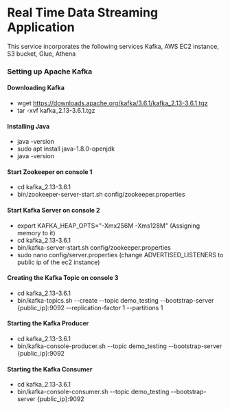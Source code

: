 # Real Time Data Streaming Application
This service incorporates the following services Kafka, AWS EC2 instance, S3 bucket, Glue, Athena


### Setting up Apache Kafka
#### Downloading Kafka
- wget https://downloads.apache.org/kafka/3.6.1/kafka_2.13-3.6.1.tgz
- tar -xvf kafka_2.13-3.6.1.tgz

#### Installing Java
- java -version
- sudo apt install java-1.8.0-openjdk
- java -version

#### Start Zookeeper on console 1
- cd kafka_2.13-3.6.1
- bin/zookeeper-server-start.sh config/zookeeper.properties

#### Start Kafka Server on console 2
- export KAFKA_HEAP_OPTS="-Xmx256M -Xms128M" (Assigning memory to it)
- cd kafka_2.13-3.6.1
- bin/kafka-server-start.sh config/zookeeper.properties
- sudo nano config/server.properties (change ADVERTISED_LISTENERS to public ip of the ec2 instance)

#### Creating the Kafka Topic on console 3
- cd kafka_2.13-3.6.1
- bin/kafka-topics.sh --create --topic demo_testing --bootstrap-server {public_ip}:9092 --replication-factor 1 --partitions 1

#### Starting the Kafka Producer
- cd kafka_2.13-3.6.1
- bin/kafka-console-producer.sh --topic demo_testing --bootstrap-server {public_ip}:9092

#### Starting the Kafka Consumer
- cd kafka_2.13-3.6.1
- bin/kafka-console-consumer.sh --topic demo_testing --bootstrap-server {public_ip}:9092
